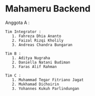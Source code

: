 # Mahameru Backend

Anggota A :
    
    Tim Integrator :
       1. Fahreza Dhia Ananto
       2. Faizal Rizqi Kholily
       3. Andreas Chandra Bungaran
  
    Tim B :
       1. Aditya Nugraha
       2. Daniella Natani Budiman
       3. Faras Alif Rahman
  
    Tim C :
       1. Muhammad Tegar Fitriano Jagat
       2. Mukhamad Dichoirin
       3. Yohannes Kukuh Parlindungan
